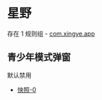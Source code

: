 # 星野

存在 1 规则组 - [com.xingye.app](/src/apps/com.xingye.app.ts)

## 青少年模式弹窗

默认禁用

- [快照-0](https://i.gkd.li/import/13766001)
